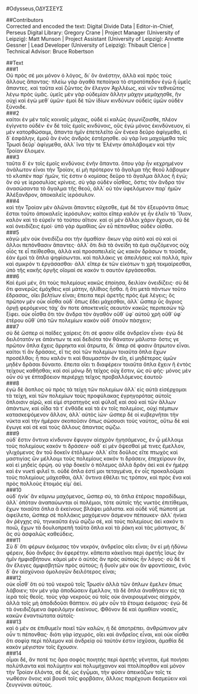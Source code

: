 #Odysseus,ΟΔΥΣΣΕΥΣ  

##Contributors  
Corrected and encoded the text: Digital Divide Data | Editor-in-Chief, Perseus Digital Library: Gregory Crane | Project Manager (University of Leipzig): Matt Munson | Project Assistant (University of Leipzig): Annette Gessner | Lead Developer (University of Leipzig): Thibault Clérice | Technical Advisor: Bruce Robertson  

##Text  
###1  
Οὐ πρὸς σέ μοι μόνον ὁ λόγος, δι᾿ ὃν ἀνέστην, ἀλλὰ καὶ πρὸς τοὺς ἄλλους ἅπαντας· πλείω γὰρ ἀγαθὰ πεποίηκα τὸ στρατόπεδον ἐγὼ ἢ ὑμεῖς ἅπαντες. καὶ ταῦτα καὶ ζῶντος ἂν ἔλεγον Ἀχιλλέως, καὶ νῦν τεθνεῶτος λέγω πρὸς ὑμᾶς. ὑμεῖς μὲν γὰρ οὐδεμίαν ἄλλην μάχην μεμάχησθε, ἣν οὐχὶ καὶ ἐγὼ μεθ᾿ ὑμῶν· ἐμοὶ δὲ τῶν ἰδίων κινδύνων οὐδεὶς ὑμῶν οὐδὲν ξύνοιδε.  
###2  
καίτοι ἐν μὲν ταῖς κοιναῖς μάχαις, οὐδὲ εἰ καλῶς ἀγωνίζοισθε, πλέον ἐγίγνετο οὐδέν· ἐν δὲ τοῖς ἐμοῖς κινδύνοις, οὓς ἐγὼ μόνος ἐκινδύνευον, εἰ μὲν κατορθώσαιμι, ἅπαντα ἡμῖν ἐπετελεῖτο ὧν ἕνεκα δεῦρο ἀφίγμεθα, εἰ δ᾿ ἐσφάλην, ἐμοῦ ἂν ἑνὸς ἀνδρὸς ἐστέρησθε. οὐ γὰρ ἵνα μαχοίμεθα τοῖς Τρωσὶ δεῦρ᾿ ἀφίγμεθα, ἀλλ᾿ ἵνα τήν τε Ἑλένην ἀπολάβοιμεν καὶ τὴν Τροίαν ἕλοιμεν.  
###3  
ταῦτα δ᾿ ἐν τοῖς ἐμοῖς κινδύνοις ἐνῆν ἅπαντα. ὅπου γὰρ ἦν κεχρημένον ἀνάλωτον εἶναι τὴν Τροίαν, εἰ μὴ πρότερον τὸ ἄγαλμα τῆς θεοῦ λάβοιμεν τὸ κλαπὲν παρ᾿ ἡμῶν, τίς ἐστιν ὁ κομίσας δεῦρο τὸ ἄγαλμα ἄλλος ἢ ἐγώ; ὃν σύ γε ἱεροσυλίας κρίνεις. σὺ γὰρ οὐδὲν οἶσθας, ὅστις τὸν ἄνδρα τὸν ἀνασώσαντα τὸ ἄγαλμα τῆς θεοῦ, ἀλλ᾿ οὐ τὸν ὑφελόμενον παρ᾿ ἡμῶν Ἀλέξανδρον, ἀποκαλεῖς ἱερόσυλον.  
###4  
καὶ τὴν Τροίαν μὲν ἁλῶναι ἅπαντες εὔχεσθε, ἐμὲ δὲ τὸν ἐξευρόντα ὅπως ἔσται τοῦτο ἀποκαλεῖς ἱερόσυλον; καίτοι εἴπερ καλόν γε ἦν ἑλεῖν τὸ Ἴλιον, καλὸν καὶ τὸ εὑρεῖν τὸ τούτου αἴτιον. καὶ οἱ μὲν ἄλλοι χάριν ἔχουσι, σὺ δὲ καὶ ὀνειδίζεις ἐμοί· ὑπὸ γὰρ ἀμαθίας ὧν εὖ πέπονθας οὐδὲν οἶσθα.  
###5  
κἀγὼ μὲν οὐκ ὀνειδίζω σοι τὴν ἀμαθίαν· ἄκων γὰρ αὐτὸ καὶ σὺ καὶ οἱ ἄλλοι πεπόνθασιν ἅπαντες· ἀλλ᾿ ὅτι διὰ τὰ ὀνείδη τὰ ἐμὰ σῳζόμενος οὐχ οἷός τε εἶ πείθεσθαι, ἀλλὰ καὶ προσαπειλεῖς ὡς κακὸν δράσων τι τούσδε, ἐὰν ἐμοὶ τὰ ὅπλα ψηφίσωνται. καὶ πολλάκις γε ἀπειλήσεις καὶ πολλά, πρὶν καὶ σμικρόν τι ἐργάσασθαι· ἀλλ᾿ εἴπερ ἐκ τῶν εἰκότων τι χρὴ τεκμαίρεσθαι, ὑπὸ τῆς κακῆς ὀργῆς οἴομαί σε κακόν τι σαυτὸν ἐργάσεσθαι.  
###6  
Καὶ ἐμοὶ μέν, ὅτι τοὺς πολεμίους κακῶς ἐποίησα, δειλίαν ὀνειδίζεις· σὺ δὲ ὅτι φανερῶς ἐμόχθεις καὶ μάτην, ἠλίθιος ἦσθα. ἢ ὅτι μετὰ πάντων τοῦτο ἔδρασας, οἴει βελτίων εἶναι; ἔπειτα περὶ ἀρετῆς πρὸς ἐμὲ λέγεις; ὃς πρῶτον μὲν οὐκ οἶσθα οὐδ᾿ ὅπως ἔδει μάχεσθαι, ἀλλ᾿ ὥσπερ ὗς ἄγριος ὀργῇ φερόμενος τάχ᾿ ἄν ποτε ἀποκτενεῖς σεαυτὸν κακῶς περιπεσὼν τῷ ξίφει. οὐκ οἶσθα ὅτι τὸν ἄνδρα τὸν ἀγαθὸν οὔθ᾿ ὑφ᾿ αὑτοῦ χρὴ οὔθ᾿ ὑφ᾿ ἑτέρου οὔθ᾿ ὑπὸ τῶν πολεμίων κακὸν οὐδ᾿ ὁτιοῦν πάσχειν;  
###7  
σὺ δὲ ὥσπερ οἱ παῖδες χαίρεις ὅτι σέ φασιν οἵδε ἀνδρεῖον εἶναι· ἐγὼ δὲ δειλότατόν γε ἁπάντων τε καὶ δεδιότα τὸν θάνατον μάλιστα· ὅστις γε πρῶτον ὅπλα ἔχεις ἄρρηκτα καὶ ἄτρωτα, δι᾿ ἅπερ σέ φασιν ἄτρωτον εἶναι. καίτοι τί ἂν δράσαις, εἴ τις σοὶ τῶν πολεμίων τοιαῦτα ὅπλα ἔχων προσέλθοι; ἦ που καλόν τι καὶ θαυμαστὸν ἂν εἴη, εἰ μηδέτερος ὑμῶν μηδὲν δρᾶσαι δύναιτο. ἔπειτα οἴει τι διαφέρειν τοιαῦτα ὅπλα ἔχειν ἢ ἐντὸς τείχους καθῆσθαι; καὶ σοὶ μόνῳ δὴ τεῖχος οὐχ ἔστιν, ὡς σὺ φής· μόνος μὲν οὖν σύ γε ἑπταβόειον περιέρχῃ τεῖχος προβαλλόμενος ἑαυτοῦ·  
###8  
ἐγὼ δὲ ἄοπλος οὐ πρὸς τὰ τείχη τῶν πολεμίων ἀλλ᾿ εἰς αὐτὰ εἰσέρχομαι τὰ τείχη, καὶ τῶν πολεμίων τοὺς προφύλακας ἐγρηγορότας αὐτοῖς ὅπλοισιν αἱρῶ, καὶ εἰμὶ στρατηγὸς καὶ φύλαξ καὶ σοῦ καὶ τῶν ἄλλων ἁπάντων, καὶ οἶδα τά τ᾿ ἐνθάδε καὶ τὰ ἐν τοῖς πολεμίοις, οὐχὶ πέμπων κατασκεψόμενον ἄλλον, ἀλλ᾿ αὐτὸς ἰών· ὥσπερ δὲ οἱ κυβερνῆται τὴν νύκτα καὶ τὴν ἡμέραν σκοποῦσιν ὅπως σώσουσι τοὺς ναύτας, οὕτω δὲ καὶ ἔγωγε καὶ σὲ καὶ τοὺς ἄλλους ἅπαντας σῴζω.  
###9  
οὐδ᾿ ἔστιν ὅντινα κίνδυνον ἔφυγον αἰσχρὸν ἡγησάμενος, ἐν ᾧ μέλλοιμι τοὺς πολεμίους κακόν τι δράσειν· οὐδ᾿ εἰ μὲν ὄψεσθαί μέ τινες ἔμελλον, γλιχόμενος ἂν τοῦ δοκεῖν ἐτόλμων· ἀλλ᾿ εἴτε δοῦλος εἴτε πτωχὸς καὶ μαστιγίας ὢν μέλλοιμι τοὺς πολεμίους κακόν τι δράσειν, ἐπεχείρουν ἄν, καὶ εἰ μηδεὶς ὁρῴη. οὐ γὰρ δοκεῖν ὁ πόλεμος ἀλλὰ δρᾶν ἀεὶ καὶ ἐν ἡμέρᾳ καὶ ἐν νυκτὶ φιλεῖ τι. οὐδὲ ὅπλα ἐστί μοι τεταγμένα, ἐν οἷς προκαλοῦμαι τοὺς πολεμίους μάχεσθαι, ἀλλ᾿ ὅντινα ἐθέλει τις τρόπον, καὶ πρὸς ἕνα καὶ πρὸς πολλοὺς ἕτοιμός εἰμ᾿ ἀεί.  
###10  
οὐδ᾿ ἡνίκ᾿ ἂν κάμνω μαχόμενος, ὥσπερ σύ, τὰ ὅπλα ἑτέροις παραδίδωμι, ἀλλ᾿ ὁπόταν ἀναπαύωνται οἱ πολέμιοι, τότε αὐτοῖς τῆς νυκτὸς ἐπιτίθεμαι, ἔχων τοιαῦτα ὅπλα ἃ ἐκείνους βλάψει μάλιστα. καὶ οὐδὲ νὺξ πώποτέ με ἀφείλετο, ὥσπερ σὲ πολλάκις μαχόμενον ἄσμενον πέπαυκεν· ἀλλ᾿ ἡνίκα ἂν ῥέγχῃς σύ, τηνικαῦτα ἐγὼ σῴζω σέ, καὶ τοὺς πολεμίους ἀεὶ κακόν τι ποιῶ, ἔχων τὰ δουλοπρεπῆ ταῦτα ὅπλα καὶ τὰ ῥάκη καὶ τὰς μάστιγας, δι᾿ ἃς σὺ ἀσφαλῶς καθεύδεις.  
###11  
Σὺ δ᾿ ὅτι φέρων ἐκόμισας τὸν νεκρόν, ἀνδρεῖος οἴει εἶναι; ὃν εἰ μὴ ἠδύνω φέρειν, δύο ἄνδρες ἂν ἐφερέτην. κἄπειτα κἀκεῖνοι περὶ ἀρετῆς ἴσως ἂν ἡμῖν ἠμφισβήτουν. κἀμοὶ μὲν ὁ αὐτὸς ἂν πρὸς αὐτοὺς ἦν λόγος· σὺ δὲ τί ἂν ἔλεγες ἀμφισβητῶν πρὸς αὐτούς; ἢ δυοῖν μὲν οὐκ ἂν φροντίσαις, ἑνὸς δ᾿ ἂν αἰσχύνοιο ὁμολογῶν δειλότερος εἷναι;  
###12  
οὐκ οἶσθ᾿ ὅτι οὐ τοῦ νεκροῦ τοῖς Τρωσὶν ἀλλὰ τῶν ὅπλων ἔμελεν ὅπως λάβοιεν; τὸν μὲν γὰρ ἀποδώσειν ἔμελλον, τὰ δὲ ὅπλα ἀναθήσειν εἰς τὰ ἱερὰ τοῖς θεοῖς. τοὺς γὰρ νεκροὺς οὐ τοῖς οὐκ ἀναιρουμένοις αἰσχρόν, ἀλλὰ τοῖς μὴ ἀποδιδοῦσι θάπτειν. σὺ μὲν οὖν τὰ ἕτοιμα ἐκόμισας· ἐγὼ δὲ τὰ ὀνειδιζόμενα ἀφειλόμην ἐκείνους. Φθόνον δὲ καὶ ἀμαθίαν νοσεῖς, κακῶν ἐναντιώτατα αὑτοῖς·  
###13  
καὶ ὁ μέν σε ἐπιθυμεῖν ποιεῖ τῶν καλῶν, ἡ δὲ ἀποτρέπει. ἀνθρώπινον μὲν οὖν τι πέπονθας· διότι γὰρ ἰσχυρός, οἴει καὶ ἀνδρεῖος εἶναι, καὶ οὐκ οἶσθα ὅτι σοφίᾳ περὶ πόλεμον καὶ ἀνδρείᾳ οὐ ταὐτόν ἐστιν ἰσχῦσαι, ἀμαθία δὲ κακὸν μέγιστον τοῖς ἔχουσιν.  
###14  
οἶμαι δέ, ἄν ποτέ τις ἄρα σοφὸς ποιητὴς περὶ ἀρετῆς γένηται, ἐμὲ ποιήσει πολύτλαντα καὶ πολύμητιν καὶ πολυμήχανον καὶ πτολίπορθον καὶ μόνον τὴν Τροίαν ἑλόντα, σὲ δέ, ὡς ἐγᾦμαι, τὴν φύσιν ἀπεικάζων τοῖς τε νωθέσιν ὄνοις καὶ βουσὶ τοῖς φορβάσιν, ἄλλοις παρέχουσι δεσμεύειν καὶ ζευγνύναι αὑτούς.  
